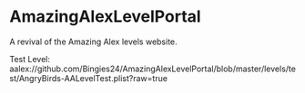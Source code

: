 # AmazingAlexLevelPortal
A revival of the Amazing Alex levels website.

Test Level: aalex://github.com/Bingies24/AmazingAlexLevelPortal/blob/master/levels/test/AngryBirds-AALevelTest.plist?raw=true
